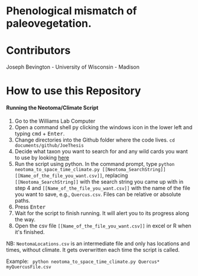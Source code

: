 # Phenological mismatch of paleovegetation.

# Contributors

Joseph Bevington - University of Wisconsin - Madison

# How to use this Repository

#### Running the Neotoma/Climate Script
1.  Go to the Williams Lab Computer 
2.  Open a command shell py clicking the windows icon in the lower left and typing <kbd>cmd</kbd> + <kbd>Enter</kbd>.
3.  Change directories into the Github folder where the code lives. ```cd documents/github/JoeThesis```
4.  Decide what taxon you want to search for and any wild cards you want to use by looking [here](http://api.neotomadb.org/doc/use)
5.  Run the script using python. In the command prompt, type ```python neotoma_to_space_time_climate.py [[Neotoma_SearchString]] [[Name_of_the_file_you_want.csv]]```, replacing ```[[Neotoma_SearchString]]``` with the search string you came up with in step 4 and ```[[Name_of_the_file_you_want.csv]]``` with the name of the file you want to save, e.g., ```Quercus.csv```.  Files can be relative or absolute paths.
6.  Press <kbd>Enter</kbd>
7.  Wait for the script to finish running. It will alert you to its progress along the way.
8.  Open the csv file ```[[Name_of_the_file_you_want.csv]]``` in excel or R when it's finished. 

NB: ```NeotomaLocations.csv``` is an intermediate file and only has locations and times, without climate. It gets overwritten each time the script is called.


Example:
``` python neotoma_to_space_time_climate.py Quercus* myQuercusFile.csv```
